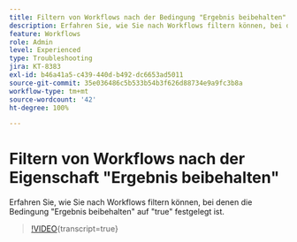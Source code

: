 ```yaml
---
title: Filtern von Workflows nach der Bedingung "Ergebnis beibehalten"
description: Erfahren Sie, wie Sie nach Workflows filtern können, bei denen die Bedingung "Ergebnis beibehalten" auf "true" festgelegt ist.
feature: Workflows
role: Admin
level: Experienced
type: Troubleshooting
jira: KT-8383
exl-id: b46a41a5-c439-440d-b492-dc6653ad5011
source-git-commit: 35e036486c5b533b54b3f626d88734e9a9fc3b8a
workflow-type: tm+mt
source-wordcount: '42'
ht-degree: 100%

---
```


# Filtern von Workflows nach der Eigenschaft &quot;Ergebnis beibehalten&quot;

Erfahren Sie, wie Sie nach Workflows filtern können, bei denen die Bedingung &quot;Ergebnis beibehalten&quot; auf &quot;true&quot; festgelegt ist.

>[!VIDEO](https://video.tv.adobe.com/v/335888?quality=12&learn=on){transcript=true}

